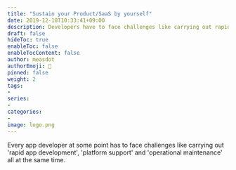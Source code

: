 ```yaml
---
title: "Sustain your Product/SaaS by yourself"
date: 2019-12-18T10:33:41+09:00
description: Developers have to face challenges like carrying out rapid app development, platform support and operational maintenance all together. 
draft: false
hideToc: true
enableToc: false
enableTocContent: false
author: measdot
authorEmoji: 🎅
pinned: false
weight: 2
tags:
-
series:
-
categories:
-
image: logo.png
---
```


Every app developer at some point has to face challenges like carrying out 'rapid app development', 'platform support' and 'operational maintenance' all at the same time.
